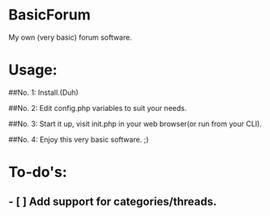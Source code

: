 # BasicForum
My own (very basic) forum software.

# Usage:
##No. 1: Install.(Duh)

##No. 2: Edit config.php variables to suit your needs.

##No. 3: Start it up, visit init.php in your web browser(or run from your CLI).

##No. 4: Enjoy this very basic software. ;)

# To-do's:
## - [ ] Add support for categories/threads.

